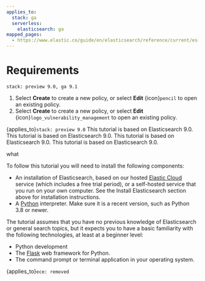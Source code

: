 ```yaml
---
applies_to:
  stack: ga
  serverless:
    elasticsearch: ga
mapped_pages:
  - https://www.elastic.co/guide/en/elasticsearch/reference/current/es-connectors-usage.html
---
```

# Requirements

```{applies_to}
stack: preview 9.0, ga 9.1
```

1. Select **Create** to create a new policy, or select **Edit** {icon}`pencil` to open an existing policy.
1. Select **Create** to create a new policy, or select **Edit** {icon}`logo_vulnerability_management` to open an existing policy.


{applies_to}`stack: preview 9.0` This tutorial is based on Elasticsearch 9.0.
This tutorial is based on Elasticsearch 9.0. This tutorial is based on Elasticsearch 9.0.
This tutorial is based on Elasticsearch 9.0.

what


To follow this tutorial you will need to install the following components:



- An installation of Elasticsearch, based on our hosted [Elastic Cloud](https://www.elastic.co/cloud) service (which includes a free trial period), or a self-hosted service that you run on your own computer. See the Install Elasticsearch section above for installation instructions.
- A [Python](https://python.org) interpreter. Make sure it is a recent version, such as Python 3.8 or newer.

The tutorial assumes that you have no previous knowledge of Elasticsearch or general search topics, but it expects you to have a basic familiarity with the following technologies, at least at a beginner level:

- Python development
- The [Flask](https://flask.palletsprojects.com/) web framework for Python.
- The command prompt or terminal application in your operating system.


{applies_to}`ece: removed`
